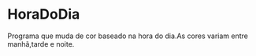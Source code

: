 # HoraDoDia
Programa que muda de cor baseado na hora do dia.As cores variam entre manhã,tarde e noite.
